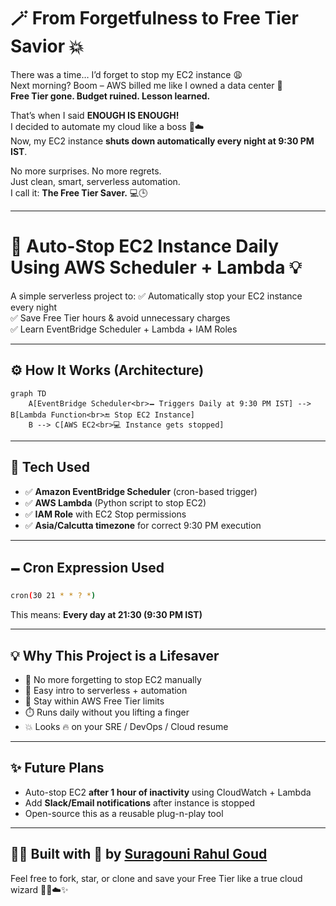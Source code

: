 # 🪄 From Forgetfulness to Free Tier Savior 💥

There was a time… I’d forget to stop my EC2 instance 😩  
Next morning? Boom – AWS billed me like I owned a data center 💸  
**Free Tier gone. Budget ruined. Lesson learned.**

That’s when I said **ENOUGH IS ENOUGH!**  
I decided to automate my cloud like a boss 🤖☁️  
Now, my EC2 instance **shuts down automatically every night at 9:30 PM IST**.

No more surprises. No more regrets.  
Just clean, smart, serverless automation.  
I call it: **The Free Tier Saver.** 💻🕒

---

# 💸 Auto-Stop EC2 Instance Daily Using AWS Scheduler + Lambda 💡

A simple serverless project to:
✅ Automatically stop your EC2 instance every night  
✅ Save Free Tier hours & avoid unnecessary charges  
✅ Learn EventBridge Scheduler + Lambda + IAM Roles

---

## ⚙️ How It Works (Architecture)

```mermaid
graph TD
    A[EventBridge Scheduler<br>🗕️ Triggers Daily at 9:30 PM IST] --> B[Lambda Function<br>🔚 Stop EC2 Instance]
    B --> C[AWS EC2<br>💻 Instance gets stopped]
```

---

## 🧠 Tech Used
- ✅ **Amazon EventBridge Scheduler** (cron-based trigger)
- ✅ **AWS Lambda** (Python script to stop EC2)
- ✅ **IAM Role** with EC2 Stop permissions
- ✅ **Asia/Calcutta timezone** for correct 9:30 PM execution

---

## 🗕️ Cron Expression Used

```bash
cron(30 21 * * ? *)
```

This means: **Every day at 21:30 (9:30 PM IST)**

---

## 💡 Why This Project is a Lifesaver

- 🙈 No more forgetting to stop EC2 manually  
- 🧠 Easy intro to serverless + automation  
- 💸 Stay within AWS Free Tier limits  
- ⏱️ Runs daily without you lifting a finger  
- 💥 Looks 🔥 on your SRE / DevOps / Cloud resume

---

## ✨ Future Plans
- Auto-stop EC2 **after 1 hour of inactivity** using CloudWatch + Lambda
- Add **Slack/Email notifications** after instance is stopped
- Open-source this as a reusable plug-n-play tool

---

## 🧑‍💻 Built with 💙 by [Suragouni Rahul Goud](https://github.com/rahulgit03)

Feel free to fork, star, or clone and save your Free Tier like a true cloud wizard 🧙‍♂️☁️✨

